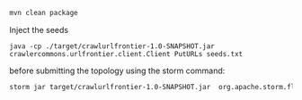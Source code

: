 ``` sh
mvn clean package
```

Inject the seeds

```
java -cp ./target/crawlurlfrontier-1.0-SNAPSHOT.jar crawlercommons.urlfrontier.client.Client PutURLs seeds.txt 
```

before submitting the topology using the storm command:

``` sh
storm jar target/crawlurlfrontier-1.0-SNAPSHOT.jar  org.apache.storm.flux.Flux --local crawler.flux --sleep 86400000
```

